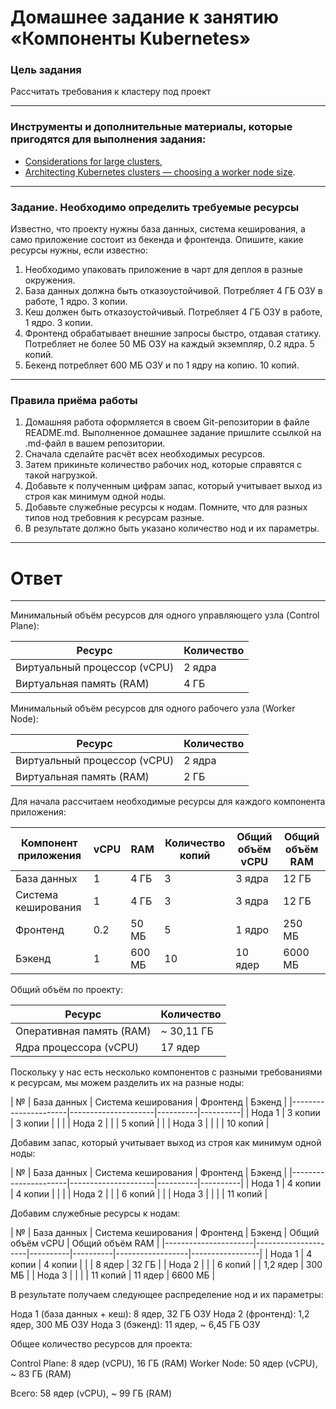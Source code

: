 # Домашнее задание к занятию «Компоненты Kubernetes»

### Цель задания

Рассчитать требования к кластеру под проект

------

### Инструменты и дополнительные материалы, которые пригодятся для выполнения задания:

- [Considerations for large clusters](https://kubernetes.io/docs/setup/best-practices/cluster-large/),
- [Architecting Kubernetes clusters — choosing a worker node size](https://learnk8s.io/kubernetes-node-size).

------

### Задание. Необходимо определить требуемые ресурсы
Известно, что проекту нужны база данных, система кеширования, а само приложение состоит из бекенда и фронтенда. Опишите, какие ресурсы нужны, если известно:

1. Необходимо упаковать приложение в чарт для деплоя в разные окружения. 
2. База данных должна быть отказоустойчивой. Потребляет 4 ГБ ОЗУ в работе, 1 ядро. 3 копии. 
3. Кеш должен быть отказоустойчивый. Потребляет 4 ГБ ОЗУ в работе, 1 ядро. 3 копии. 
4. Фронтенд обрабатывает внешние запросы быстро, отдавая статику. Потребляет не более 50 МБ ОЗУ на каждый экземпляр, 0.2 ядра. 5 копий. 
5. Бекенд потребляет 600 МБ ОЗУ и по 1 ядру на копию. 10 копий.

----

### Правила приёма работы

1. Домашняя работа оформляется в своем Git-репозитории в файле README.md. Выполненное домашнее задание пришлите ссылкой на .md-файл в вашем репозитории.
2. Сначала сделайте расчёт всех необходимых ресурсов.
3. Затем прикиньте количество рабочих нод, которые справятся с такой нагрузкой.
4. Добавьте к полученным цифрам запас, который учитывает выход из строя как минимум одной ноды. 
5. Добавьте служебные ресурсы к нодам. Помните, что для разных типов нод требовния к ресурсам разные. 
6. В результате должно быть указано количество нод и их параметры.

----

# Ответ

------

Минимальный объём ресурсов для одного управляющего узла (Control Plane):

| Ресурс                       | Количество |
|------------------------------|------------|
| Виртуальный процессор (vCPU) | 2 ядра     |
| Виртуальная память (RAM)     | 4 ГБ       |

Минимальный объём ресурсов для одного рабочего узла (Worker Node):

| Ресурс                       | Количество |
|------------------------------|------------|
| Виртуальный процессор (vCPU) | 2 ядра     |
| Виртуальная память (RAM)     | 2 ГБ       |

Для начала рассчитаем необходимые ресурсы для каждого компонента приложения:

| Компонент приложения | vCPU | RAM    | Количество копий | Общий объём vCPU | Общий объём RAM |
|----------------------|------|--------|------------------|------------------|-----------------| 
| База данных          | 1    | 4 ГБ   | 3                | 3 ядра           | 12 ГБ           |
| Система кеширования  | 1    | 4 ГБ   | 3                | 3 ядра           | 12 ГБ           |
| Фронтенд             | 0.2  | 50 МБ  | 5                | 1 ядро           | 250 МБ          |
| Бэкенд               | 1    | 600 МБ | 10               | 10 ядер          | 6000 МБ         |

Общий объём по проекту:

| Ресурс                   | Количество |
|--------------------------|------------|
| Оперативная память (RAM) | ~ 30,11 ГБ |
| Ядра процессора (vCPU)   | 17 ядер    |

Поскольку у нас есть несколько компонентов с разными требованиями к ресурсам, мы можем разделить их на разные ноды:

| №      | База данных | Система кеширования | Фронтенд | Бэкенд   |
|----------------------|---------------------|----------|----------|
| Нода 1 | 3 копии     | 3 копии             |          |          |
| Нода 2 |             |                     | 5 копий  |          |
| Нода 3 |             |                     |          | 10 копий |

Добавим запас, который учитывает выход из строя как минимум одной ноды:

| №      | База данных | Система кеширования | Фронтенд | Бэкенд   |
|----------------------|---------------------|----------|----------|
| Нода 1 | 4 копии     | 4 копии             |          |          |
| Нода 2 |             |                     | 6 копий  |          |
| Нода 3 |             |                     |          | 11 копий |

Добавим служебные ресурсы к нодам:

| №      | База данных | Система кеширования | Фронтенд | Бэкенд   | Общий объём vCPU | Общий объём RAM |
|----------------------|---------------------|----------|----------|------------------|-----------------|
| Нода 1 | 4 копии     | 4 копии             |          |          | 8 ядер           | 32 ГБ           |
| Нода 2 |             |                     | 6 копий  |          | 1,2 ядер         | 300 МБ          |
| Нода 3 |             |                     |          | 11 копий | 11 ядер          | 6600 МБ         |

В результате получаем следующее распределение нод и их параметры:

Нода 1 (база данных + кеш): 8 ядер, 32 ГБ ОЗУ
Нода 2 (фронтенд): 1,2 ядер, 300 МБ ОЗУ
Нода 3 (бэкенд): 11 ядер, ~ 6,45 ГБ ОЗУ

Общее количество ресурсов для проекта:

Control Plane: 8 ядер (vCPU), 16 ГБ (RAM)
Worker Node: 50 ядер (vCPU), ~ 83 ГБ (RAM)

Всего: 58 ядер (vCPU), ~ 99 ГБ (RAM)